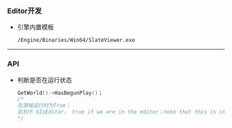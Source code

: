 ### Editor开发

* 引擎内置模板

  ``` text
  /Engine/Binaries/Win64/SlateViewer.exe
  ```







---



### API

* 判断是否在运行状态

  ``` c++
  GetWorld()->HasBegunPlay()；
  /*
  在游戏运行时为True；
  区别于 GIsEditor， true if we are in the editor；note that this is still true when using play in editor
  */
  ```

  
